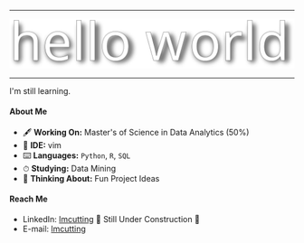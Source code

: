 -----------------------------------

![](/helloworld.svg)

-----------------------------------

I'm still learning.

#### About Me
* 🖋 **Working On:** Master's of Science in Data Analytics (50%)
* 🤍 **IDE:** vim
* ⌨️ **Languages:** `Python`, `R`, `SQL`
* ⏱ **Studying:** Data Mining
* 💭 **Thinking About:** Fun Project Ideas

#### Reach Me
* LinkedIn: [lmcutting]() 🚧 Still Under Construction 🚧
* E-mail: [lmcutting](mailto:lmcutting@gmail.com?subject=[GitHub]%20Let's%20Chat)
